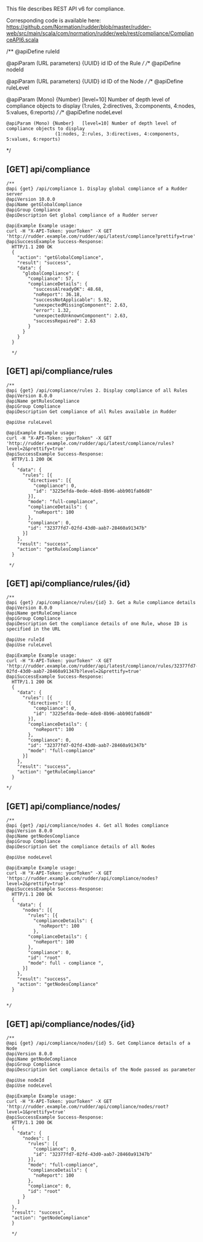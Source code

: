 
This file describes REST API v6 for compliance.

Corresponding code is available here: 
https://github.com/Normation/rudder/blob/master/rudder-web/src/main/scala/com/normation/rudder/web/rest/compliance/ComplianceAPI6.scala



/**
   @apiDefine ruleId

   @apiParam (URL parameters) {UUID} id ID of the Rule
 */
/**
   @apiDefine nodeId

   @apiParam (URL parameters) {UUID} id ID of the Node
 */
/**
   @apiDefine ruleLevel

   @apiParam (Mono) {Number}   [level=10] Number of depth level of compliance objects to display 
			          (1:rules, 2:directives, 3:components, 4:nodes, 5:values, 6:reports)
*/
/**
   @apiDefine nodeLevel

    @apiParam (Mono) {Number}   [level=10] Number of depth level of compliance objects to display 
			          (1:nodes, 2:rules, 3:directives, 4:components, 5:values, 6:reports)
	
*/

[GET] api/compliance
-----------------

    /**
    @api {get} /api/compliance 1. Display global compliance of a Rudder server 
    @apiVersion 10.0.0
    @apiName getGlobalCompliance
    @apiGroup Compliance
    @apiDescription Get global compliance of a Rudder server
    
    @apiExample Example usage:
    curl -H "X-API-Token: yourToken" -X GET 'http://rudder.example.com/rudder/api/latest/compliance?prettify=true'
    @apiSuccessExample Success-Response:
      HTTP/1.1 200 OK
      {
        "action": "getGlobalCompliance",
        "result": "success",
        "data": {
          "globalCompliance": {
            "compliance": 57,
            "complianceDetails": {
              "successAlreadyOK": 48.68,
              "noReport": 36.18,
              "successNotApplicable": 5.92,
              "unexpectedMissingComponent": 2.63,
              "error": 1.32,
              "unexpectedUnknownComponent": 2.63,
              "successRepaired": 2.63
            }
          }
        }
      }

      */


[GET] api/compliance/rules
-----------------

    /**
    @api {get} /api/compliance/rules 2. Display compliance of all Rules
    @apiVersion 8.0.0
    @apiName getRulesCompliance
    @apiGroup Compliance
    @apiDescription Get compliance of all Rules available in Rudder

    @apiUse ruleLevel
	
    @apiExample Example usage:
    curl -H "X-API-Token: yourToken" -X GET 'http://rudder.example.com/rudder/api/latest/compliance/rules?level=2&prettify=true'
    @apiSuccessExample Success-Response:
      HTTP/1.1 200 OK
      {
        "data": {
          "rules": [{
            "directives": [{
              "compliance": 0,
              "id": "3225efda-0ede-4de8-8b96-abb901fa86d8"
            }],
            "mode": "full-compliance",
            "complianceDetails": {
              "noReport": 100
            },
            "compliance": 0,
            "id": "32377fd7-02fd-43d0-aab7-28460a91347b"
          }]
        },
        "result": "success",
        "action": "getRulesCompliance"
      }

     */

[GET] api/compliance/rules/{id}
--------------------------

    /**
    @api {get} /api/compliance/rules/{id} 3. Get a Rule compliance details
    @apiVersion 8.0.0
    @apiName getRuleCompliance
    @apiGroup Compliance 
    @apiDescription Get the compliance details of one Rule, whose ID is specified in the URL
    
    @apiUse ruleId
    @apiUse ruleLevel

    @apiExample Example usage:
    curl -H "X-API-Token: yourToken" -X GET 'http://rudder.example.com/rudder/api/latest/compliance/rules/32377fd7-02fd-43d0-aab7-28460a91347b?level=2&prettify=true'
    @apiSuccessExample Success-Response:
      HTTP/1.1 200 OK
      {
        "data": {
          "rules": [{
            "directives": [{
              "compliance": 0,
              "id": "3225efda-0ede-4de8-8b96-abb901fa86d8"
            }],
            "complianceDetails": {
              "noReport": 100
            },
            "compliance": 0,
            "id": "32377fd7-02fd-43d0-aab7-28460a91347b"
            "mode": "full-compliance"
          }]
        },
        "result": "success",
        "action": "getRuleCompliance"
      }

    */

[GET] api/compliance/nodes/
--------------------------

    /**
    @api {get} /api/compliance/nodes 4. Get all Nodes compliance 
    @apiVersion 8.0.0
    @apiName getNodesCompliance 
    @apiGroup Compliance
    @apiDescription Get the compliance details of all Nodes
    
    @apiUse nodeLevel

    @apiExample Example usage:
    curl -H "X-API-Token: yourToken" -X GET 'https://rudder.example.com/rudder/api/compliance/nodes?level=2&prettify=true'
    @apiSuccessExample Success-Response:
      HTTP/1.1 200 OK
      {
        "data": {
          "nodes": [{
            "rules": [{
              "complianceDetails": {
                "noReport": 100
              },
            "complianceDetails": {
              "noReport": 100
            },
            "compliance": 0,
            "id": "root"
            "mode": full - compliance ",
          }]
        },
        "result": "success",
        "action": "getNodesCompliance"
      }


    */


[GET] api/compliance/nodes/{id}
-----------------

    /**
    @api {get} /api/compliance/nodes/{id} 5. Get Compliance details of a Node 
    @apiVersion 8.0.0
    @apiName getNodeCompliance
    @apiGroup Compliance
    @apiDescription Get compliance details of the Node passed as parameter
    
    @apiUse nodeId
    @apiUse nodeLevel

    @apiExample Example usage:
    curl -H "X-API-Token: yourToken" -X GET 'http://rudder.example.com/rudder/api/compliance/nodes/root?level=1&prettify=true'
    @apiSuccessExample Success-Response:
      HTTP/1.1 200 OK
      {
        "data": {
          "nodes": [
            "rules": [{
              "compliance": 0,
              "id": "32377fd7-02fd-43d0-aab7-28460a91347b"
            }],
            "mode": "full-compliance",
            "complianceDetails": {
              "noReport": 100
            },
            "compliance": 0,
            "id": "root"
          }
        ]
      },
      "result": "success",
      "action": "getNodeCompliance"
      }

      */

